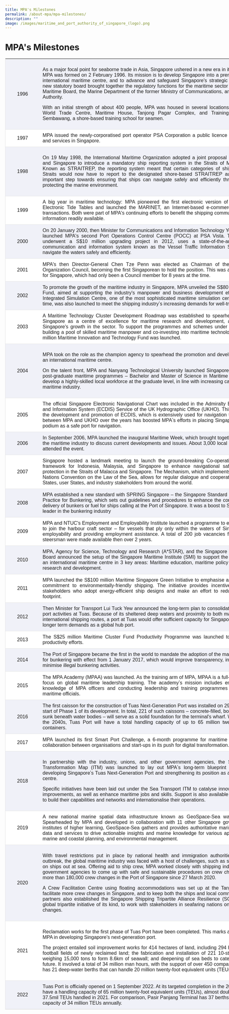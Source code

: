 ```yaml
---
title: MPA's Milestones
permalink: /about-mpa/mpa-milestones/
description: ""
image: /images/maritime_and_port_authority_of_singapore_(logo).png
---
```

MPA's Milestones
================

<table style="box-sizing: border-box; font-family: UniversLTStd, Arial, sans-serif !important; border: 1px solid rgb(227, 227, 227); border-collapse: collapse; width: 913.75px; overflow-x: auto; margin-top: 0px;"><colgroup style="box-sizing: border-box;"><col style="box-sizing: border-box; width: 113px;"><col style="box-sizing: border-box; width: 817px;"></colgroup><tbody style="box-sizing: border-box;"><tr style="box-sizing: border-box; background-color: rgba(0, 35, 149, 0.05);"><td style="box-sizing: border-box; padding: 10px; border-bottom: 1px solid rgb(227, 227, 227); min-height: 40px; text-align: center;">1996</td><td style="box-sizing: border-box; padding: 10px; border-bottom: 1px solid rgb(227, 227, 227); min-height: 40px;"><p style="box-sizing: border-box; overflow-wrap: break-word; text-align: justify;">As a major focal point for seaborne trade in Asia, Singapore ushered in a new era in its maritime history when MPA was formed on 2 February 1996. Its mission is to develop Singapore into a premier global hub port and international maritime centre, and to advance and safeguard Singapore's strategic maritime interests. The new statutory board brought together the regulatory functions for the maritime sector under the then National Maritime Board, the Marine Department of the former Ministry of Communications, and the Port of Singapore Authority.</p><p style="box-sizing: border-box; overflow-wrap: break-word; text-align: justify;">With an initial strength of about 400 people, MPA was housed in several locations such as PSA Building, World Trade Centre, Maritime House, Tanjong Pagar Complex, and Training School Singapore in Sembawang, a shore-based training school for seamen.</p></td></tr><tr style="box-sizing: border-box; background-color: rgb(255, 255, 255);"><td style="box-sizing: border-box; padding: 10px; border-bottom: 1px solid rgb(227, 227, 227); min-height: 40px; text-align: center;">1997</td><td style="box-sizing: border-box; padding: 10px; border-bottom: 1px solid rgb(227, 227, 227); min-height: 40px; text-align: justify;">MPA issued the newly-corporatised port operator PSA Corporation a public licence to provide port facilities and services in Singapore.</td></tr><tr style="box-sizing: border-box; background-color: rgba(0, 35, 149, 0.05);"><td style="box-sizing: border-box; padding: 10px; border-bottom: 1px solid rgb(227, 227, 227); min-height: 40px; text-align: center;">1998</td><td style="box-sizing: border-box; padding: 10px; border-bottom: 1px solid rgb(227, 227, 227); min-height: 40px;"><p style="box-sizing: border-box; overflow-wrap: break-word; text-align: justify;">On 19 May 1998, the International Maritime Organization adopted a joint proposal by Indonesia, Malaysia, and Singapore to introduce a mandatory ship reporting system in the Straits of Malacca and Singapore. Known as STRAITREP, the reporting system meant that certain categories of ships passing through the Straits would now have to report to the designated shore-based STRAITREP authorities – marking an important step towards ensuring that ships can navigate safely and efficiently through the waters, while protecting the marine environment.</p></td></tr><tr style="box-sizing: border-box; background-color: rgb(255, 255, 255);"><td style="box-sizing: border-box; padding: 10px; border-bottom: 1px solid rgb(227, 227, 227); min-height: 40px; text-align: center;">1999</td><td style="box-sizing: border-box; padding: 10px; border-bottom: 1px solid rgb(227, 227, 227); min-height: 40px; text-align: justify;">A big year in maritime technology: MPA pioneered the first electronic version of tidal predictions called Electronic Tide Tables and launched the MARINET, an Internet-based e-commerce system for shipping transactions. Both were part of MPA's continuing efforts to benefit the shipping community by making digitised information readily available.</td></tr><tr style="box-sizing: border-box; background-color: rgba(0, 35, 149, 0.05);"><td style="box-sizing: border-box; padding: 10px; border-bottom: 1px solid rgb(227, 227, 227); min-height: 40px; text-align: center;">2000</td><td style="box-sizing: border-box; padding: 10px; border-bottom: 1px solid rgb(227, 227, 227); min-height: 40px; text-align: justify;">On 20 January 2000, then Minister for Communications and Information Technology Yeo Cheow Tong officially launched MPA's second Port Operations Control Centre (POCC) at PSA Vista. The POCC, which later underwent a S$10 million upgrading project in 2012, uses a state-of-the-art marine surveillance, communication and information system known as the Vessel Traffic Information System to help vessels navigate the waters safely and efficiently.</td></tr><tr style="box-sizing: border-box; background-color: rgb(255, 255, 255);"><td style="box-sizing: border-box; padding: 10px; border-bottom: 1px solid rgb(227, 227, 227); min-height: 40px; text-align: center;">2001</td><td style="box-sizing: border-box; padding: 10px; border-bottom: 1px solid rgb(227, 227, 227); min-height: 40px; text-align: justify;">MPA's then Director-General Chen Tze Penn was elected as Chairman of the International Maritime Organization Council, becoming the first Singaporean to hold the position. This was a landmark achievement for Singapore, which had only been a Council member for 8 years at the time.</td></tr><tr style="box-sizing: border-box; background-color: rgba(0, 35, 149, 0.05);"><td style="box-sizing: border-box; padding: 10px; border-bottom: 1px solid rgb(227, 227, 227); min-height: 40px; text-align: center;">2002</td><td style="box-sizing: border-box; padding: 10px; border-bottom: 1px solid rgb(227, 227, 227); min-height: 40px; text-align: justify;">To promote the growth of the maritime industry in Singapore, MPA unveiled the S$80 million Maritime Cluster Fund, aimed at supporting the industry's manpower and business development efforts. The S$12 million Integrated Simulation Centre, one of the most sophisticated maritime simulation centres in the world at the time, was also launched to meet the shipping industryʼs increasing demands for well-trained seafarers.</td></tr><tr style="box-sizing: border-box; background-color: rgb(255, 255, 255);"><td style="box-sizing: border-box; padding: 10px; border-bottom: 1px solid rgb(227, 227, 227); min-height: 40px; text-align: center;">2003</td><td style="box-sizing: border-box; padding: 10px; border-bottom: 1px solid rgb(227, 227, 227); min-height: 40px; text-align: justify;">A Maritime Technology Cluster Development Roadmap was established to spearhead the development of Singapore as a centre of excellence for maritime research and development, a key driving force for Singapore's growth in the sector. To support the programmes and schemes under this roadmap, including building a pool of skilled maritime manpower and co-investing into maritime technology start-ups, the S$100 million Maritime Innovation and Technology Fund was launched.</td></tr><tr style="box-sizing: border-box; background-color: rgba(0, 35, 149, 0.05);"><td style="box-sizing: border-box; padding: 10px; border-bottom: 1px solid rgb(227, 227, 227); min-height: 40px; text-align: center;">2004</td><td style="box-sizing: border-box; padding: 10px; border-bottom: 1px solid rgb(227, 227, 227); min-height: 40px; text-align: justify;"><p style="box-sizing: border-box; overflow-wrap: break-word;">MPA took on the role as the champion agency to spearhead the promotion and development of Singapore as an international maritime centre.</p><p style="box-sizing: border-box; overflow-wrap: break-word;">On the talent front, MPA and Nanyang Technological University launched Singaporeʼs first local degree and post-graduate maritime programmes – Bachelor and Master of Science in Maritime Studies (Shipping) – to develop a highly-skilled local workforce at the graduate level, in line with increasing career opportunities in the maritime industry.</p></td></tr><tr style="box-sizing: border-box; background-color: rgb(255, 255, 255);"><td style="box-sizing: border-box; padding: 10px; border-bottom: 1px solid rgb(227, 227, 227); min-height: 40px; text-align: center;">2005</td><td style="box-sizing: border-box; padding: 10px; border-bottom: 1px solid rgb(227, 227, 227); min-height: 40px; text-align: justify;">The official Singapore Electronic Navigational Chart was included in the Admiralty Electronic Chart Display and Information System (ECDIS) Service of the UK Hydrographic Office (UKHO). This marked a milestone in the development and promotion of ECDIS, which is extensively used for navigation today. The collaboration between MPA and UKHO over the years has boosted MPAʼs efforts in placing Singapore on the international podium as a safe port for navigation.</td></tr><tr style="box-sizing: border-box; background-color: rgba(0, 35, 149, 0.05);"><td style="box-sizing: border-box; padding: 10px; border-bottom: 1px solid rgb(227, 227, 227); min-height: 40px; text-align: center;">2006</td><td style="box-sizing: border-box; padding: 10px; border-bottom: 1px solid rgb(227, 227, 227); min-height: 40px; text-align: justify;">In September 2006, MPA launched the inaugural Maritime Week, which brought together leading players from the maritime industry to discuss current developments and issues. About 3,000 local and overseas delegates attended the event.</td></tr><tr style="box-sizing: border-box; background-color: rgb(255, 255, 255);"><td style="box-sizing: border-box; padding: 10px; border-bottom: 1px solid rgb(227, 227, 227); min-height: 40px; text-align: center;">2007</td><td style="box-sizing: border-box; padding: 10px; border-bottom: 1px solid rgb(227, 227, 227); min-height: 40px; text-align: justify;">Singapore hosted a landmark meeting to launch the ground-breaking Co-operative Mechanism, a new framework for Indonesia, Malaysia, and Singapore to enhance navigational safety and environmental protection in the Straits of Malacca and Singapore. The Mechanism, which implements Article 43 of the United Nations Convention on the Law of the Sea, allows for regular dialogue and cooperation between the Littoral States, user States, and industry stakeholders from around the world.</td></tr><tr style="box-sizing: border-box; background-color: rgba(0, 35, 149, 0.05);"><td style="box-sizing: border-box; padding: 10px; border-bottom: 1px solid rgb(227, 227, 227); min-height: 40px; text-align: center;">2008</td><td style="box-sizing: border-box; padding: 10px; border-bottom: 1px solid rgb(227, 227, 227); min-height: 40px; text-align: justify;">MPA established a new standard with SPRING Singapore – the Singapore Standard SS 600: 2008 - Code of Practice for Bunkering, which sets out guidelines and procedures to enhance the consistency of practices in delivery of bunkers or fuel for ships calling at the Port of Singapore. It was a boost to Singapore's position as a leader in the bunkering industry</td></tr><tr style="box-sizing: border-box; background-color: rgb(255, 255, 255);"><td style="box-sizing: border-box; padding: 10px; border-bottom: 1px solid rgb(227, 227, 227); min-height: 40px; text-align: center;">2009</td><td style="box-sizing: border-box; padding: 10px; border-bottom: 1px solid rgb(227, 227, 227); min-height: 40px; text-align: justify;">MPA and NTUC's Employment and Employability Institute launched a programme to encourage Singaporeans to join the harbour craft sector – for vessels that ply only within the waters of Singapore – by promoting employability and providing employment assistance. A total of 200 job vacancies for harbour craft trainee steersman were made available then over 2 years.</td></tr><tr style="box-sizing: border-box; background-color: rgba(0, 35, 149, 0.05);"><td style="box-sizing: border-box; padding: 10px; border-bottom: 1px solid rgb(227, 227, 227); min-height: 40px; text-align: center;">2010</td><td style="box-sizing: border-box; padding: 10px; border-bottom: 1px solid rgb(227, 227, 227); min-height: 40px; text-align: justify;">MPA, Agency for Science, Technology and Research (A*STAR), and the Singapore Economic Development Board announced the setup of the Singapore Maritime Institute (SMI) to support the growth of Singapore as an international maritime centre in 3 key areas: Maritime education, maritime policy research, and maritime research and development.</td></tr><tr style="box-sizing: border-box; background-color: rgb(255, 255, 255);"><td style="box-sizing: border-box; padding: 10px; border-bottom: 1px solid rgb(227, 227, 227); min-height: 40px; text-align: center;">2011</td><td style="box-sizing: border-box; padding: 10px; border-bottom: 1px solid rgb(227, 227, 227); min-height: 40px; text-align: justify;">MPA launched the S$100 million Maritime Singapore Green Initiative to emphasise and promote Singaporeʼs commitment to environmentally-friendly shipping. The initiative provides incentives to various maritime stakeholders who adopt energy-efficient ship designs and make an effort to reduce their environmental footprint.</td></tr><tr style="box-sizing: border-box; background-color: rgba(0, 35, 149, 0.05);"><td style="box-sizing: border-box; padding: 10px; border-bottom: 1px solid rgb(227, 227, 227); min-height: 40px; text-align: center;">2012</td><td style="box-sizing: border-box; padding: 10px; border-bottom: 1px solid rgb(227, 227, 227); min-height: 40px; text-align: justify;">Then Minister for Transport Lui Tuck Yew announced the long-term plan to consolidate Singaporeʼs container port activities at Tuas. Because of its sheltered deep waters and proximity to both major industrial areas and international shipping routes, a port at Tuas would offer sufficient capacity for Singapore to meet the industry's longer term demands as a global hub port.</td></tr><tr style="box-sizing: border-box; background-color: rgb(255, 255, 255);"><td style="box-sizing: border-box; padding: 10px; border-bottom: 1px solid rgb(227, 227, 227); min-height: 40px; text-align: center;">2013</td><td style="box-sizing: border-box; padding: 10px; border-bottom: 1px solid rgb(227, 227, 227); min-height: 40px; text-align: justify;">The S$25 million Maritime Cluster Fund Productivity Programme was launched to support the industry's productivity efforts.</td></tr><tr style="box-sizing: border-box; background-color: rgba(0, 35, 149, 0.05);"><td style="box-sizing: border-box; padding: 10px; border-bottom: 1px solid rgb(227, 227, 227); min-height: 40px; text-align: center;">2014</td><td style="box-sizing: border-box; padding: 10px; border-bottom: 1px solid rgb(227, 227, 227); min-height: 40px; text-align: justify;">The Port of Singapore became the first in the world to mandate the adoption of the mass flow metering system for bunkering with effect from 1 January 2017, which would improve transparency, increase productivity, and minimise illegal bunkering activities.</td></tr><tr style="box-sizing: border-box; background-color: rgb(255, 255, 255);"><td style="box-sizing: border-box; padding: 10px; border-bottom: 1px solid rgb(227, 227, 227); min-height: 40px; text-align: center;">2015</td><td style="box-sizing: border-box; padding: 10px; border-bottom: 1px solid rgb(227, 227, 227); min-height: 40px; text-align: justify;">The MPA Academy (MPAA) was launched. As the training arm of MPA, MPAA is a full-fledged academy with a focus on global maritime leadership training. The academyʼs mission includes enhancing the skills and knowledge of MPA officers and conducting leadership and training programmes for overseas port and maritime officials.</td></tr><tr style="box-sizing: border-box; background-color: rgba(0, 35, 149, 0.05);"><td style="box-sizing: border-box; padding: 10px; border-bottom: 1px solid rgb(227, 227, 227); min-height: 40px; text-align: center;">2016</td><td style="box-sizing: border-box; padding: 10px; border-bottom: 1px solid rgb(227, 227, 227); min-height: 40px; text-align: justify;">The first caisson for the construction of Tuas Next-Generation Port was installed on 29 April 2016, marking the start of Phase 1 of its development. In total, 221 of such caissons – concrete-filled, box-like structures that are sunk beneath water bodies – will serve as a solid foundation for the terminal's wharf. When fully completed by the 2040s, Tuas Port will have a total handling capacity of up to 65 million twenty-foot standard-sized containers.</td></tr><tr style="box-sizing: border-box; background-color: rgb(255, 255, 255);"><td style="box-sizing: border-box; padding: 10px; border-bottom: 1px solid rgb(227, 227, 227); min-height: 40px; text-align: center;">2017</td><td style="box-sizing: border-box; padding: 10px; border-bottom: 1px solid rgb(227, 227, 227); min-height: 40px; text-align: justify;">MPA launched its first Smart Port Challenge, a 6-month programme for maritime start-ups, to help drive collaboration between organisations and start-ups in its push for digital transformation.</td></tr><tr style="box-sizing: border-box; background-color: rgba(0, 35, 149, 0.05);"><td style="box-sizing: border-box; padding: 10px; border-bottom: 1px solid rgb(227, 227, 227); min-height: 40px; text-align: center;">2018</td><td style="box-sizing: border-box; padding: 10px; border-bottom: 1px solid rgb(227, 227, 227); min-height: 40px; text-align: justify;"><p style="box-sizing: border-box; overflow-wrap: break-word;">In partnership with the industry, unions, and other government agencies, the Sea Transport Industry Transformation Map (ITM) was launched to lay out MPAʼs long-term blueprint and key strategies for developing Singaporeʼs Tuas Next-Generation Port and strengthening its position as an international maritime centre.</p><p style="box-sizing: border-box; overflow-wrap: break-word;">Specific initiatives have been laid out under the Sea Transport ITM to catalyse innovation, drive productivity improvements, as well as enhance maritime jobs and skills. Support is also available for maritime companies to build their capabilities and networks and internationalise their operations.</p></td></tr><tr style="box-sizing: border-box; background-color: rgb(255, 255, 255);"><td style="box-sizing: border-box; padding: 10px; border-bottom: 1px solid rgb(227, 227, 227); min-height: 40px; text-align: center;">2019</td><td style="box-sizing: border-box; padding: 10px; border-bottom: 1px solid rgb(227, 227, 227); min-height: 40px; text-align: justify;">A new national marine spatial data infrastructure known as GeoSpace-Sea was officially announced. Spearheaded by MPA and developed in collaboration with 11 other Singapore government agencies and institutes of higher learning, GeoSpace-Sea gathers and provides authoritative marine coastal geographical data and services to drive actionable insights and marine knowledge for various applications such as port, marine and coastal planning, and environmental management.</td></tr><tr style="box-sizing: border-box; background-color: rgba(0, 35, 149, 0.05);"><td style="box-sizing: border-box; padding: 10px; border-bottom: 1px solid rgb(227, 227, 227); min-height: 40px; text-align: center;">2020</td><td style="box-sizing: border-box; padding: 10px; border-bottom: 1px solid rgb(227, 227, 227); min-height: 40px;"><p style="box-sizing: border-box; overflow-wrap: break-word; text-align: justify;">With travel restrictions put in place by national health and immigration authorities amid the COVID-19 outbreak, the global maritime industry was faced with a host of challenges, such as seafarers being stranded on ships out at sea. Offering aid to ship crew, MPA worked closely with shipping industry, unions, and other government agencies to come up with safe and sustainable procedures on crew changes. It has facilitated more than 180,000 crew changes in the Port of Singapore since 27 March 2020.</p><p style="box-sizing: border-box; overflow-wrap: break-word; text-align: justify;">A Crew Facilitation Centre using floating accommodations was set up at the Tanjong Pagar Terminal to facilitate more crew changes in Singapore, and to keep both the ships and local community safe. MPA and its partners also established the Singapore Shipping Tripartite Alliance Resilience (SG-STAR) Fund, the first global tripartite initiative of its kind, to work with stakeholders in seafaring nations on solutions for safe crew changes.</p></td></tr><tr style="box-sizing: border-box; background-color: rgb(255, 255, 255);"><td style="box-sizing: border-box; padding: 10px; border-bottom: 1px solid rgb(227, 227, 227); min-height: 40px; text-align: center;">2021</td><td style="box-sizing: border-box; padding: 10px; border-bottom: 1px solid rgb(227, 227, 227); min-height: 40px;"><p style="box-sizing: border-box; overflow-wrap: break-word; text-align: justify;">Reclamation works for the first phase of Tuas Port have been completed. This marks a major milestone for the MPA in developing Singapore’s next-generation port.</p><p style="box-sizing: border-box; overflow-wrap: break-word; text-align: justify;">The project entailed soil improvement works for 414 hectares of land, including 294 hectares measuring 412 football fields of newly reclaimed land; the fabrication and installation of 221 10-storey tall caissons each weighing 15,000 tons to form 8.6km of seawall; and deepening of sea beds to cater for larger ships of the future. It involved a total of 34 million man hours, with the support of over 450 companies. Tuas Port Phase 1 has 21 deep-water berths that can handle 20 million twenty-foot equivalent units (TEUs) annually.&nbsp;</p></td></tr><tr style="box-sizing: border-box; background-color: rgba(0, 35, 149, 0.05);"><td style="box-sizing: border-box; padding: 10px; border-bottom: 1px solid rgb(227, 227, 227); min-height: 40px; text-align: center;">2022</td><td style="box-sizing: border-box; padding: 10px; border-bottom: 1px solid rgb(227, 227, 227); min-height: 40px;">Tuas Port is officially opened on 1 September 2022. At its targeted completion in the 2040s, Tuas Port will have a handling capacity of 65 million twenty-foot equivalent units (TEUs), almost double the volume of 37.5mil TEUs handled in 2021. For comparison, Pasir Panjang Terminal has 37 berths with a handling capacity of 34 million TEUs annually.&nbsp;</td></tr></tbody></table>